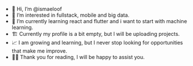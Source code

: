 - 👋 Hi, I’m @ismaeloof
- 👀 I’m interested in fullstack, mobile and big data.
- 🌱 I’m currently learning react and flutter and i want to start with machine learning.
- 🏗️ Currently my profile is a bit empty, but I will be uploading projects. 
- 📈 I am growing and learning, but I never stop looking for opportunities that make me improve.
- 🫶🏼 Thank you for reading, I will be happy to assist you.
